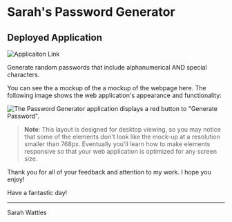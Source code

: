 # Sarah's Password Generator

## Deployed Application
![Applicaiton Link](https://swattles.github.io/passwordGenerator) 

Generate random passwords that include alphanumerical AND special characters. 

You can see the a mockup of the a mockup of the webpage here. 
The following image shows the web application's appearance and functionality:

![The Password Generator application displays a red button to "Generate Password".](./assets/images/password%20generator%20demo.png)

> **Note**: This layout is designed for desktop viewing, so you may notice that some of the elements don't look like the mock-up at a resolution smaller than 768px. Eventually you'll learn how to make elements responsive so that your web application is optimized for any screen size.

Thank you for all of your feedback and attention to my work. I hope you enjoy! 

Have a fantastic day! 

----------------
Sarah Wattles